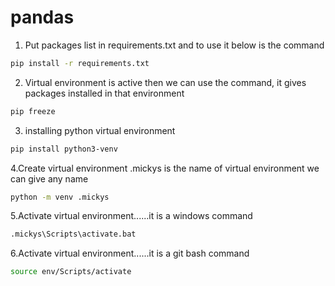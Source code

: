 # pandas

1. Put packages list in requirements.txt and to use it below is the command
```bash
pip install -r requirements.txt
```

2. Virtual environment is active then we can use the command, it gives packages installed in that environment
```bash
pip freeze
```

3. installing python virtual environment
```bash
pip install python3-venv
```
4.Create virtual environment .mickys is the name of virtual environment we can give any name
```bash
python -m venv .mickys
```

5.Activate virtual environment......it is a windows command
```bash
.mickys\Scripts\activate.bat
```

6.Activate virtual environment......it is a git bash command
```bash
source env/Scripts/activate
```

